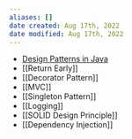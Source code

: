 ```yaml
---
aliases: []
date created: Aug 17th, 2022
date modified: Aug 17th, 2022
---
```

- [Design Patterns in Java](https://www.tutorialspoint.com/design_pattern/index.htm)
- [[Return Early]]
- [[Decorator Pattern]]
- [[MVC]]
- [[Singleton Pattern]]
- [[Logging]]
- [[SOLID Design Principle]]
- [[Dependency Injection]]